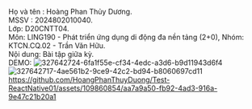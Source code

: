 Họ và tên : Hoàng Phan Thủy Dương.<br />
MSSV : 2024802010040.<br />
Lớp: D20CNTT04.<br />
Môn: LING190 - Phát triển ứng dụng di động đa nền tảng (2+0), Nhóm: KTCN.CQ.02 - Trần Văn Hữu. <br />
Nội dung: Bài tập giữa kỳ.<br />
DEMO:
![327642724-6fa1f55e-cf34-4edc-a3d6-b9d11943d6f4](https://github.com/HoangPhanThuyDuong/Test-ReactNative01/assets/109860854/02edddc1-e516-461e-ab04-1a7737cd7b07)
![327642717-4ae561b2-9ce9-42c2-bd94-b8060697cd11](https://github.com/HoangPhanThuyDuong/Test-ReactNative01/assets/109860854/c5e100c2-5f11-422c-a11b-1518b4770414)
https://github.com/HoangPhanThuyDuong/Test-ReactNative01/assets/109860854/aa7a9a50-fb92-4ad3-916a-9e47c21b20a1
